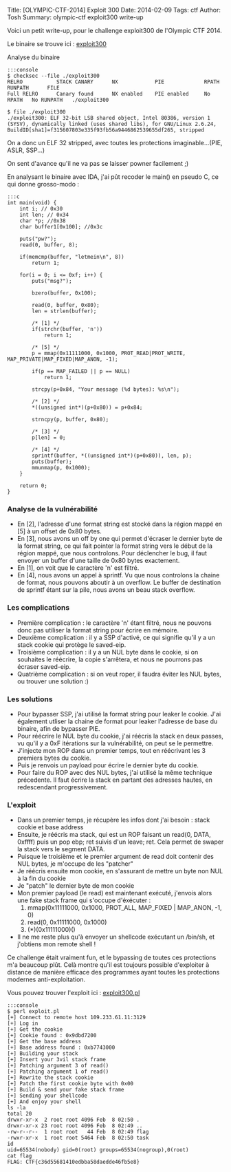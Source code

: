 Title: [OLYMPIC-CTF-2014] Exploit 300
Date: 2014-02-09
Tags: ctf
Author: Tosh
Summary: olympic-ctf exploit300 write-up

Voici un petit write-up, pour le challenge exploit300 de l'Olympic CTF 2014.

Le binaire se trouve ici : [exploit300](http://download.tuxfamily.org/toshpage/CTF/OLYMPIC_2014/exploit300)

Analyse du binaire

	:::console
	$ checksec --file ./exploit300
	RELRO           STACK CANARY      NX            PIE             RPATH      RUNPATH      FILE
	Full RELRO      Canary found      NX enabled    PIE enabled     No RPATH   No RUNPATH   ./exploit300

	$ file ./exploit300
	./exploit300: ELF 32-bit LSB shared object, Intel 80386, version 1 (SYSV), dynamically linked (uses shared libs), for GNU/Linux 2.6.24, BuildID[sha1]=f315607803e335f93fb56a9446862539655df265, stripped

On a donc un ELF 32 stripped, avec toutes les protections imaginable...(PIE, ASLR, SSP...)

On sent d'avance qu'il ne va pas se laisser powner facilement ;)

En analysant le binaire avec IDA, j'ai pût recoder le main() en pseudo C, ce qui donne grosso-modo :

	:::c
	int main(void) {
	    int i; // 0x30
		int len; // 0x34
		char *p; //0x38  
		char buffer1[0x100]; //0x3c

        puts("pw?");
    	read(0, buffer, 8);

    	if(memcmp(buffer, "letmein\n", 8))
        	return 1;

    	for(i = 0; i <= 0xf; i++) {
        	puts("msg?");

        	bzero(buffer, 0x100);

        	read(0, buffer, 0x80);
			len = strlen(buffer);
			
			/* [1] */
			if(strchr(buffer, 'n'))
			    return 1;
				
			/* [5] */
			p = mmap(0x11111000, 0x1000, PROT_READ|PROT_WRITE, MAP_PRIVATE|MAP_FIXED|MAP_ANON, -1);
			
			if(p == MAP_FAILED || p == NULL)
            	return 1;    

        	strcpy(p+0x84, "Your message (%d bytes): %s\n");

        	/* [2] */
			*((unsigned int*)(p+0x80)) = p+0x84;

        	strncpy(p, buffer, 0x80);

        	/* [3] */
			p[len] = 0;

        	/* [4] */
			sprintf(buffer, *((unsigned int*)(p+0x80)), len, p);
			puts(buffer);
			mmunmap(p, 0x1000);
	    }

        return 0;
	}




### Analyse de la vulnérabilité

* En [2], l'adresse d'une format string est stocké dans la région mappé en [5] à un offset de 0x80 bytes.
* En [3], nous avons un off by one qui permet d'écraser le dernier byte de la format string, ce qui fait pointer la format string vers le début de la région mappé, que nous controlons.
Pour déclencher le bug, il faut envoyer un buffer d'une taille de 0x80 bytes exactement.
* En [1], on voit que le caractère 'n' est filtré.
* En [4], nous avons un appel à sprintf. Vu que nous controlons la chaine de format, nous pouvons aboutir à un overflow. Le buffer de destination de sprintf étant sur la pile, nous avons un beau stack overflow.



### Les complications

* Première complication : le caractère 'n' étant filtré, nous ne pouvons donc pas utiliser la format string pour écrire en mémoire.
* Deuxième complication : il y a SSP d'activé, ce qui signifie qu'il y a un stack cookie qui protège le saved-eip.
* Troisième complication : il y a un NUL byte dans le cookie, si on souhaites le réécrire, la copie s'arrêtera, et nous ne pourrons pas écraser saved-eip.
* Quatrième complication : si on veut roper, il faudra éviter les NUL bytes, ou trouver une solution :)



### Les solutions

* Pour bypasser SSP, j'ai utilisé la format string pour leaker le cookie. J'ai également utliser la chaine de format pour leaker l'adresse de base du binaire, afin de bypasser PIE.
* Pour réécrire le NUL byte du cookie, j'ai réécris la stack en deux passes, vu qu'il y a 0xF itérations sur la vulnérabilité, on peut se le permettre.
* J'injecte mon ROP dans un premier temps, tout en réécrivant les 3 premiers bytes du cookie.
* Puis je renvois un payload pour écrire le dernier byte du cookie.
* Pour faire du ROP avec des NUL bytes, j'ai utilisé la même technique précedente. Il faut écrire la stack en partant des adresses hautes, en redescendant progressivement.



### L'exploit

* Dans un premier temps, je récupère les infos dont j'ai besoin : stack cookie et base address
* Ensuite, je réécris ma stack, qui est un ROP faisant un read(0, DATA, 0xffff) puis un pop ebp; ret suivis d'un leave; ret. Cela permet de swaper la stack vers le segment DATA.
* Puisque le troisième et le premier argument de read doit contenir des NUL bytes, je m'occupe de les "patcher"
* Je réécris ensuite mon cookie, en s'assurant de mettre un byte non NUL à la fin du cookie
* Je "patch" le dernier byte de mon cookie
* Mon premier payload (le read) est maintenant exécuté, j'envois alors une fake stack frame qui s'occupe d'éxécuter :
    1. mmap(0x11111000, 0x1000, PROT_ALL, MAP_FIXED | MAP_ANON, -1, 0)
    2. read(0, 0x11111000, 0x1000)
    3. (*)(0x11111000)()
* Il ne me reste plus qu'à envoyer un shellcode exécutant un /bin/sh, et j'obtiens mon remote shell !

Ce challenge était vraiment fun, et le bypassing de toutes ces protections m'a beaucoup plût.
Celà montre qu'il est toujours possible d'exploiter à distance de manière efficace des programmes ayant toutes les protections modernes anti-exploitation.

Vous pouvez trouver l'exploit ici : [exploit300.pl](https://github.com/t00sh/ctf/blob/master/olympic_ctf_2014/exploit300.pl)

	:::console
	$ perl exploit.pl
	[+] Connect to remote host 109.233.61.11:3129
	[+] Log in
	[+] Get the cookie
	[+] Cookie found : 0x9dbd7200
	[+] Get the base address
	[+] Base address found : 0xb7743000
	[+] Building your stack
	[+] Insert your 3vil stack frame
	[+] Patching argument 3 of read()
	[+] Patching argument 1 of read()
	[+] Rewrite the stack cookie
	[+] Patch the first cookie byte with 0x00
	[+] Build & send your fake stack frame
	[+] Sending your shellcode
	[+] And enjoy your shell
	ls -la
	total 20
	drwxr-xr-x  2 root root 4096 Feb  8 02:50 .
	drwxr-xr-x 23 root root 4096 Feb  8 02:49 ..
	-rw-r--r--  1 root root   44 Feb  8 02:49 flag
	-rwxr-xr-x  1 root root 5464 Feb  8 02:50 task
	id
	uid=65534(nobody) gid=0(root) groups=65534(nogroup),0(root)
	cat flag
	FLAG: CTF{c36d55681410edbba58daedde46fb5e8}
